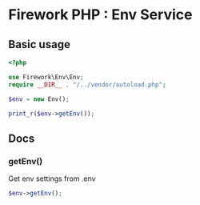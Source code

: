 # Firework PHP : Env Service

## Basic usage

```php
<?php

use Firework\Env\Env;
require __DIR__ . "/../vendor/autoload.php";

$env = new Env();

print_r($env->getEnv());
```

## Docs

### getEnv()
Get env settings from .env

```php
$env->getEnv();
```